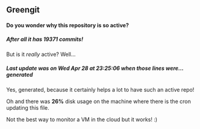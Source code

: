 ## Greengit

#### Do you wonder why this repository is so active?

##### After all it has 19371 commits!

But is it *really* active? Well...

##### Last update was on Wed Apr 28 at 23:25:06 when those lines were... generated

Yes, generated, because it certainly helps a lot to have such an active repo!

Oh and there was **26%** disk usage on the machine
where there is the cron updating this file.

Not the best way to monitor a VM in the cloud but it works! :)
